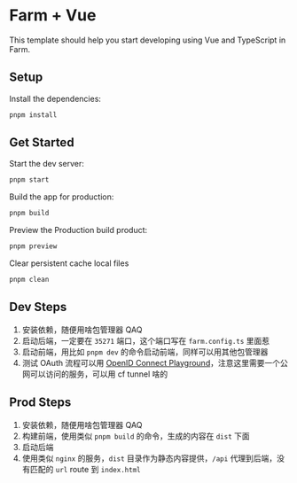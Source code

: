 # Farm + Vue

This template should help you start developing using Vue and TypeScript in Farm.

## Setup

Install the dependencies:

```bash
pnpm install
```

## Get Started

Start the dev server:

```bash
pnpm start
```

Build the app for production:

```bash
pnpm build
```

Preview the Production build product:

```bash
pnpm preview
```

Clear persistent cache local files

```bash
pnpm clean
```

## Dev Steps

1. 安装依赖，随便用啥包管理器 QAQ
2. 启动后端，一定要在 `35271` 端口，这个端口写在 `farm.config.ts` 里面惹
3. 启动前端，用比如 `pnpm dev` 的命令启动前端，同样可以用其他包管理器
4. 测试 OAuth 流程可以用 [OpenID Connect Playground](https://openidconnect.net/)，注意这里需要一个公网可以访问的服务，可以用
   cf tunnel 啥的

## Prod Steps

1. 安装依赖，随便用啥包管理器 QAQ
2. 构建前端，使用类似 `pnpm build` 的命令，生成的内容在 `dist` 下面
3. 启动后端
4. 使用类似 `nginx` 的服务，`dist` 目录作为静态内容提供，`/api` 代理到后端，没有匹配的 `url` route 到 `index.html`